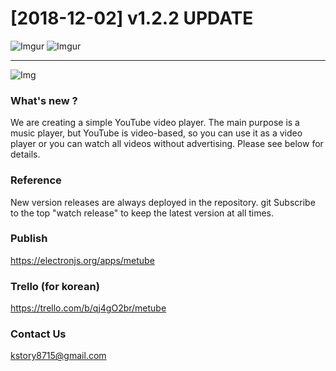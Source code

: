 # [2018-12-02] v1.2.2 UPDATE

![Imgur](https://i.imgur.com/kielrFC.png)
![Imgur](https://i.imgur.com/9kTa1mq.png)

***

![Img](https://cdn-images-1.medium.com/max/500/1*4JNvT8VJrbLKzwmfvkFFAQ.png)

### What's new ?
We are creating a simple  YouTube video player. The main purpose is a music player, but YouTube is video-based, so you can use it as a video player or you can watch all videos without advertising. Please see below for details.

### Reference
New version releases are always deployed in the repository.
git Subscribe to the top "watch release" to keep the latest version at all times.

### Publish
https://electronjs.org/apps/metube

### Trello (for korean)
<https://trello.com/b/qj4gO2br/metube>

### Contact Us
<kstory8715@gmail.com>
